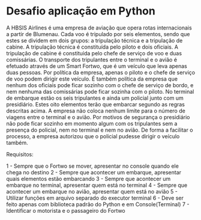 # Desafio aplicação em Python

A HBSIS Airlines é uma empresa de aviação que opera rotas internacionais a partir de Blumenau.
Cada voo é tripulado por seis elementos, sendo que estes se dividem em dois grupos: a tripulação técnica e a tripulação de cabine.
A tripulação técnica é constituída pelo piloto e dois oficiais. A tripulação de cabine é constituída pelo chefe de serviço de voo
e duas comissárias. O transporte dos tripulantes entre o terminal e o avião é efetuado através de um Smart Fortwo, que é um veículo
que leva apenas duas pessoas. Por política da empresa, apenas o piloto e o chefe de serviço de voo podem dirigir este veículo.
É também política da empresa que nenhum dos oficiais pode ficar sozinho com o chefe de serviço de bordo, e nem nenhuma das
comissárias pode ficar sozinha com o piloto.  No terminal de embarque estão os seis tripulantes e ainda um policial junto com um
presidiário. Estes oito elementos terão que embarcar segundo as regras descritas acima. A empresa não coloca nenhum limite para
o número de viagens entre o terminal e o avião. Por motivos de segurança o presidiário não pode ficar sozinho em momento algum
com os tripulantes sem a presença do policial, nem no terminal e nem no avião. De forma a facilitar o processo, a empresa autorizou
que o policial pudesse dirigir o veículo também.

Requisitos:

1 - Sempre que o Fortwo se mover, apresentar no console quando ele chega no destino
2 - Sempre que acontecer um embarque, apresentar quais elementos estão embarcando
3 - Sempre que acontecer um embarque no terminal, apresentar quem está no terminal
4 - Sempre que acontecer um embarque no avião, apresentar quem está no avião
5 - Utilizar funções em arquivo separado do executor terminal
6 - Deve ser feito apenas com biblioteca padrão do Python e em Console(Terminal)
7 - Identificar o motorista e o passageiro do Fortwo
